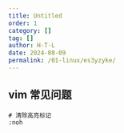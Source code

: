 ```yaml
---
title: Untitled
order: 1
category: []
tag: []
author: H·T·L
date: 2024-08-09
permalink: /01-linux/es3yzyke/
---
```








## vim 常见问题



```vim
# 清除高亮标记
:noh
```

